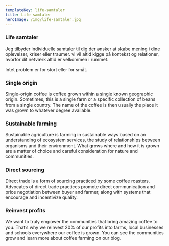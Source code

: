 ```yaml
---
templateKey: life-samtaler
title: Life samtaler
heroImage: /img/life-samtaler.jpg
---
```

### Life samtaler

Jeg tilbyder individuelle samtaler til dig der ønsker at skabe mening i dine oplevelser, kriser eller traumer. vi vil altid kigge på kontekst og relationer, hvorfor dit netværk altid er velkommen i rummet. 

Intet problem er for stort eller for småt.  

### Single origin

Single-origin coffee is coffee grown within a single known geographic origin. Sometimes, this is a single farm or a specific collection of beans from a single country. The name of the coffee is then usually the place it was grown to whatever degree available.

### Sustainable farming

Sustainable agriculture is farming in sustainable ways based on an understanding of ecosystem services, the study of relationships between organisms and their environment. What grows where and how it is grown are a matter of choice and careful consideration for nature and communities.

### Direct sourcing

Direct trade is a form of sourcing practiced by some coffee roasters. Advocates of direct trade practices promote direct communication and price negotiation between buyer and farmer, along with systems that encourage and incentivize quality.

### Reinvest profits

We want to truly empower the communities that bring amazing coffee to you. That’s why we reinvest 20% of our profits into farms, local businesses and schools everywhere our coffee is grown. You can see the communities grow and learn more about coffee farming on our blog.
